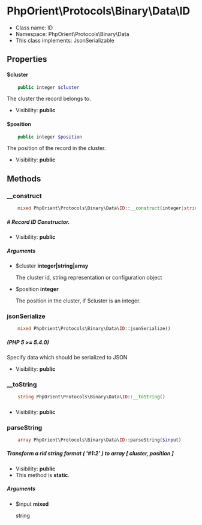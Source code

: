 PhpOrient\Protocols\Binary\Data\ID
===============






* Class name: ID
* Namespace: PhpOrient\Protocols\Binary\Data
* This class implements: JsonSerializable




Properties
----------


#### $cluster
```php
    public integer $cluster
```
 The cluster the record belongs to.



* Visibility: **public**


#### $position
```php
    public integer $position
```
 The position of the record in the cluster.



* Visibility: **public**


Methods
-------


### __construct
```php
    mixed PhpOrient\Protocols\Binary\Data\ID::__construct(integer|string|array $cluster, integer $position)
```
##### # Record ID Constructor.



* Visibility: **public**


##### Arguments
* $cluster **integer|string|array** <p>The cluster id, string representation or configuration object</p>
* $position **integer** <p>The position in the cluster, if $cluster is an integer.</p>



### jsonSerialize
```php
    mixed PhpOrient\Protocols\Binary\Data\ID::jsonSerialize()
```
##### (PHP 5 &gt;= 5.4.0)<br/>
Specify data which should be serialized to JSON



* Visibility: **public**




### __toString
```php
    string PhpOrient\Protocols\Binary\Data\ID::__toString()
```
##### 



* Visibility: **public**




### parseString
```php
    array PhpOrient\Protocols\Binary\Data\ID::parseString($input)
```
##### Transform a rid string format ( '#1:2' ) to array [ cluster, position ]



* Visibility: **public**
* This method is **static**.


##### Arguments
* $input **mixed** <p>string</p>


